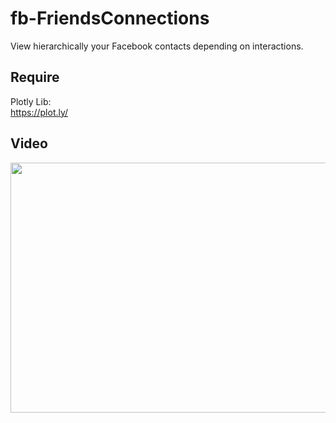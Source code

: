 # fb-FriendsConnections

View hierarchically your Facebook contacts depending on interactions.

## Require

Plotly Lib: <br>
https://plot.ly/

## Video

<a href="https://vimeo.com/201847502"><img src="https://t8xheq.bn1302.livefilestore.com/y3mfLp_hfvk_2MQLdQg8fUY3qP4E0tWcXH9C4V-aknhTzPzp3g4vzwfDt7E6djROfA3FtM1lrAEAlhyBEgiaI8UsRY7zS-L0sUbGaBcsVrFK51jaddEgSERNhq5iaK9c7bMcVPFzoxunLJLywHNMbPANljoO1SNmBfQftzB2KMwEEM/Immagine.jpg" align="left" height="400" width="560" ></a>


